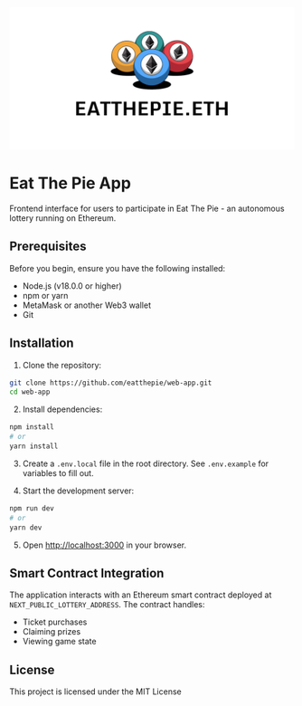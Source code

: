 ![Eat The Pie](https://github.com/eatthepie/docs/blob/main/static/img/header.png)

# Eat The Pie App

Frontend interface for users to participate in Eat The Pie - an autonomous lottery running on Ethereum.

## Prerequisites

Before you begin, ensure you have the following installed:

- Node.js (v18.0.0 or higher)
- npm or yarn
- MetaMask or another Web3 wallet
- Git

## Installation

1. Clone the repository:

```bash
git clone https://github.com/eatthepie/web-app.git
cd web-app
```

2. Install dependencies:

```bash
npm install
# or
yarn install
```

3. Create a `.env.local` file in the root directory. See `.env.example` for variables to fill out.

4. Start the development server:

```bash
npm run dev
# or
yarn dev
```

5. Open [http://localhost:3000](http://localhost:3000) in your browser.

## Smart Contract Integration

The application interacts with an Ethereum smart contract deployed at `NEXT_PUBLIC_LOTTERY_ADDRESS`. The contract handles:

- Ticket purchases
- Claiming prizes
- Viewing game state

## License

This project is licensed under the MIT License
